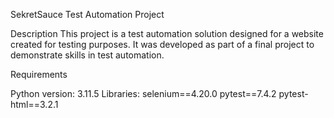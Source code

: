 SekretSauce Test Automation Project


Description
This project is a test automation solution designed for a website created for testing purposes. It was developed as part of a final project to demonstrate skills in test automation.




Requirements


Python version: 3.11.5
Libraries:
selenium==4.20.0
pytest==7.4.2
pytest-html==3.2.1



